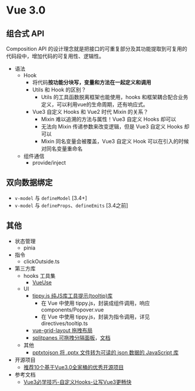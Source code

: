 # Vue 3.0

## 组合式 API
Composition API 的设计理念就是把接口的可重复部分及其功能提取到可复用的代码段中，增加代码的可复用性、逻辑性。
- 语法
  - Hook
    - 将代码**按功能分块写，变量和方法在一起定义和调用**
    - Utils 和 Hook 的区别？
      - Utils 的工具函数脱离框架也能使用，hooks 和框架耦合配合业务定义，可以利用vue的生命周期，还有响应式。
    - Vue3 自定义 Hooks 和 Vue2 时代 Mixin 的关系？
      - Mixin 难以追溯的方法与属性！Vue3 自定义 Hooks 却可以
      - 无法向 Mixin 传递参数来改变逻辑，但是 Vue3 自定义 Hooks 却可以
      - Mixin 同名变量会被覆盖，Vue3 自定义 Hook 可以在引入的时候对同名变量重命名
  - 组件通信
    - provide/inject

## 双向数据绑定
- `v-model` 与 `defineModel` [3.4+]
- `v-model` 与 `defineProps`、`defineEmits` [3.4之前]

## 其他
- 状态管理
  - pinia
- 指令
  - clickOutside.ts
- 第三方库
  - hooks 工具集
    - [VueUse](https://vueuse.org/)
  - UI
    - [tippy.js 纯JS库工具提示(tooltip)库](https://atomiks.github.io/tippyjs/v6/)
      - 在 Vue 中使用 tippy.js，封装成组件调用，响应 components/Popover.vue
      - 在 Vue 中使用 tippy.js，封装为指令调用，详见 directives/tooltip.ts
    - [vue-grid-layout 拖拽布局](https://www.npmjs.com/package/vue-grid-layout)
    - [splitpanes 可拖拽分隔面板](https://www.npmjs.com/package/splitpanes)，[文档](https://antoniandre.github.io/splitpanes/)
  - 其他
    - [pptxtojson 将 .pptx 文件转为可读的 json 数据的 JavaScript 库](https://github.com/pipipi-pikachu/pptx2json)
- 开源项目
  - [推荐10个基于Vue3.0全家桶的优秀开源项目](https://zhuanlan.zhihu.com/p/584484310)
- 参考文档
  - [Vue3必学技巧-自定义Hooks-让写Vue3更畅快](https://juejin.cn/post/7083401842733875208)